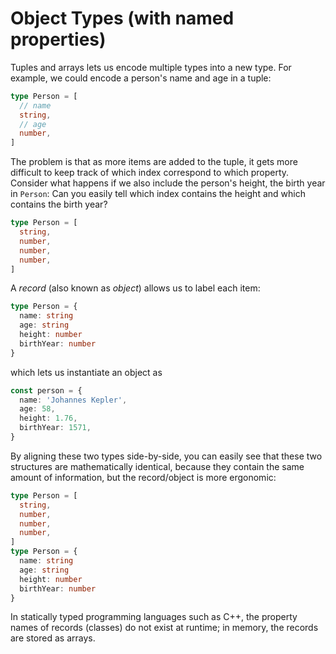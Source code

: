# Object Types (with named properties)

Tuples and arrays lets us encode multiple types into a new type. For example, we could encode a person's name and age in a tuple:

```typescript
type Person = [
  // name
  string,
  // age
  number,
]
```

The problem is that as more items are added to the tuple, it gets more difficult to keep track of which index correspond to which property. Consider what happens if we also include the person's height, the birth year in `Person`: Can you easily tell which index contains the height and which contains the birth year?

```typescript
type Person = [
  string,
  number,
  number,
  number,
]
```

A _record_ (also known as _object_) allows us to label each item:

```typescript
type Person = {
  name: string
  age: string
  height: number
  birthYear: number
}
```

which lets us instantiate an object as

```typescript
const person = {
  name: 'Johannes Kepler',
  age: 58,
  height: 1.76,
  birthYear: 1571,
}
```

By aligning these two types side-by-side, you can easily see that these two structures are mathematically identical, because they contain the same amount of information, but the record/object is more ergonomic:

```typescript
type Person = [
  string,
  number,
  number,
  number,
]
type Person = {
  name: string
  age: string
  height: number
  birthYear: number
}
```

In statically typed programming languages such as C++, the property names of records (classes) do not exist at runtime; in memory, the records are stored as arrays.
